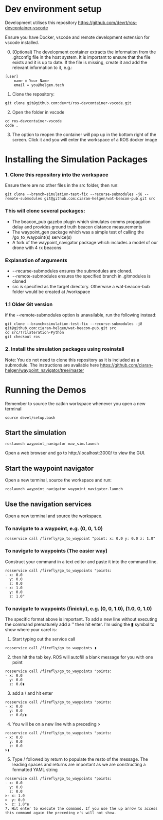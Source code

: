 # Dev environment setup
Development utilises this repository https://github.com/devrt/ros-devcontainer-vscode

Ensure you have Docker, vscode and remote development extension for vscode installed.

0. (Optional) The development container extracts the information from the .gitconfig file in the host system. It is important to ensure that the file exists and it is up to date. If the file is missing, create it and add the relevant information to it, e.g.:

```
[user]
	name = Your Name
	email = you@helgen.tech
```

1. Clone the repository:
```shell
git clone git@github.com:devrt/ros-devcontainer-vscode.git
```

2. Open the folder in vscode
```shell
cd ros-devcontainer-vscode
code .
```

3. The option to reopen the container will pop up in the bottom right of the screen. Click it and you will enter the workspace of a ROS docker image

# Installing the Simulation Packages

### 1. Clone this repository into the workspace

Ensure there are no other files in the src folder, then run:
```shell
git clone --branch=simulation-test-fix --recurse-submodules -j8 --remote-submodules git@github.com:ciaran-helgen/wat-beacon-pub.git src
```
### This will clone several packages:
- The beacon_pub gazebo plugin which simulates comms propagation delay and provides ground truth beacon distance measurements
- The waypoint_gen package which was a simple test of calling the /go_to_waypoint(s) service(s)
- A fork of the waypoint_navigator package which includes a model of our drone with 4 rx beacons
### Explanation of arguments
- --recurse-submodules ensures the submodules are cloned.
- --remote-submodules ensures the specified branch in .gitmodules is cloned
- src is specified as the target directory. Otherwise a wat-beacon-bub folder would be created at /workspace

### 1.1 Older Git version
if the --remote-submodules option is unavailable, run the following instead:
```shell
git clone --branch=simulation-test-fix --recurse-submodules -j8 git@github.com:ciaran-helgen/wat-beacon-pub.git src
cd src/Trilateration-Python
git checkout ros
```

### 2. Install the simulation packages using rosinstall

Note: You do not need to clone this repository as it is included as a submodule.
The instructions are available here https://github.com/ciaran-helgen/waypoint_navigator/tree/master

# Running the Demos
Remember to source the catkin workspace whenever you open a new terminal
``` shell
source devel/setup.bash
```
## Start the simulation
```shell
roslaunch waypoint_navigator mav_sim.launch
```
Open a web browser and go to http://localhost:3000/ to view the GUI.
## Start the waypoint navigator
Open a new terminal, source the workspace and run:
```shell
roslaunch waypoint_navigator waypoint_navigator.launch
```
## Use the navigation services
Open a new terminal and source the workspace. 
### To navigate to a waypoint, e.g. (0, 0, 1.0)
```shell
rosservice call /firefly/go_to_waypoint "point: x: 0.0 y: 0.0 z: 1.0"
```
### To navigate to waypoints (The easier way)

Construct your command in a text editor and paste it into the command line.
```shell
rosservice call /firefly/go_to_waypoints "points:
- x: 0.0
  y: 0.0
  z: 0.0
- x: 1.0
  y: 0.0
  z: 1.0"
```
### To navigate to waypoints (finicky), e.g. (0, 0, 1.0), (1.0, 0, 1.0)

The specific format above is important. To add a new line without executing the command prematurely add a '\' then hit enter. I'm using the ▮ symbol to show where your caret is:
1. Start typing out the service call
```shell
rosservice call /firefly/go_to_waypoints ▮
```
2. then hit the tab key. ROS will autofill a blank message for you with one point
```shell
rosservice call /firefly/go_to_waypoints "points:
- x: 0.0
  y: 0.0
  z: 0.0▮
```
3. add a / and hit enter
```shell
rosservice call /firefly/go_to_waypoints "points:
- x: 0.0
  y: 0.0
  z: 0.0/▮
```
4. You will be on a new line with a preceding >
```shell
rosservice call /firefly/go_to_waypoints "points:
- x: 0.0
  y: 0.0
  z: 0.0
>▮
```
5. Type / followed by return to populate the resto of the message. The leading spaces and returns are important as we are constructing a formatted YAML string
```shell
rosservice call /firefly/go_to_waypoints "points:
- x: 0.0
  y: 0.0
  z: 0.0
>- x: 1.0
>  y: 0.0
>  z: 1.0"▮
7. Hit enter to execute the command. If you use the up arrow to access this command again the preceding >'s will not show.
